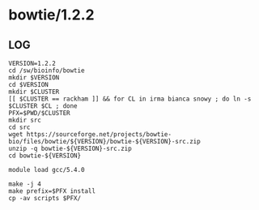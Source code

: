 bowtie/1.2.2
============

LOG
---

    VERSION=1.2.2
    cd /sw/bioinfo/bowtie
    mkdir $VERSION
    cd $VERSION
    mkdir $CLUSTER
    [[ $CLUSTER == rackham ]] && for CL in irma bianca snowy ; do ln -s $CLUSTER $CL ; done
    PFX=$PWD/$CLUSTER
    mkdir src
    cd src
    wget https://sourceforge.net/projects/bowtie-bio/files/bowtie/${VERSION}/bowtie-${VERSION}-src.zip
    unzip -q bowtie-${VERSION}-src.zip
    cd bowtie-${VERSION}

    module load gcc/5.4.0

    make -j 4
    make prefix=$PFX install
    cp -av scripts $PFX/


